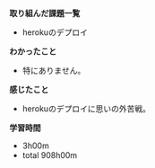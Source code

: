 **取り組んだ課題一覧**
* herokuのデプロイ

**わかったこと**
* 特にありません。

**感じたこと**
* herokuのデプロイに思いの外苦戦。

**学習時間**
* 3h00m
 * total 908h00m
